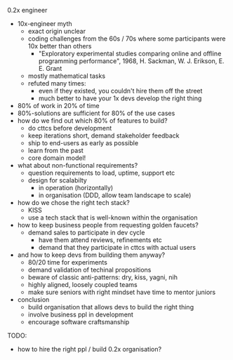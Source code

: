0.2x engineer

* 10x-engineer myth
    * exact origin unclear
    * coding challenges from the 60s / 70s where some participants were 10x better than others
        * "Exploratory experimental studies comparing online and offline programming performance", 1968, H. Sackman, W. J. Erikson, E. E. Grant
    * mostly mathematical tasks
    * refuted many times:
        * even if they existed, you couldn't hire them off the street
        * much better to have your 1x devs develop the right thing
* 80% of work in 20% of time
* 80%-solutions are sufficient for 80% of the use cases
* how do we find out which 80% of features to build?
    * do cttcs before development
    * keep iterations short, demand stakeholder feedback
    * ship to end-users as early as possible
    * learn from the past
    * core domain model!
* what about non-functional requirements?
    * question requirements to load, uptime, support etc
    * design for scalabilty
        * in operation (horizontally)
        * in organisation (DDD, allow team landscape to scale)
* how do we chose the right tech stack?
    * KISS
    * use a tech stack that is well-known within the organisation
* how to keep business people from requesting golden faucets?
    * demand sales to participate in dev cycle
        * have them attend reviews, refinements etc
        * demand that they participate in cttcs with actual users
* and how to keep devs from building them anyway?
    * 80/20 time for experiments
    * demand validation of techinal propositions
    * beware of classic anti-patterns: dry, kiss, yagni, nih
    * highly aligned, loosely coupled teams
    * make sure seniors with right mindset have time to mentor juniors
* conclusion
    * build organisation that allows devs to build the right thing
    * involve business ppl in development
    * encourage software craftsmanship

TODO:
* how to hire the right ppl / build 0.2x organisation?


